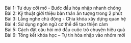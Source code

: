 Bài 1: Tư duy cởi mở - Bước đầu hòa nhập nhanh chóng  
Bài 2: Kỹ thuật giới thiệu bản thân ấn tượng trong 2 phút  
Bài 3: Lắng nghe chủ động - Chìa khóa xây dựng quan hệ  
Bài 4: Sử dụng ngôn ngữ cơ thể để tạo thiện cảm  
Bài 5: Cách đặt câu hỏi mở đầu cuộc trò chuyện hiệu quả  
Bài 6: Tổng kết khóa học – Tự tin hòa nhập vào nhóm mới